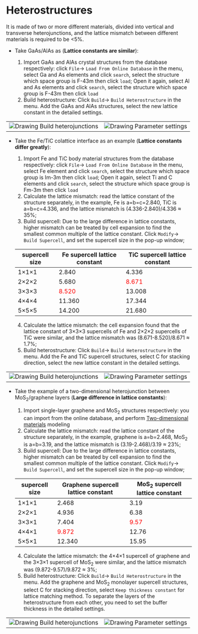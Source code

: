# Heterostructures

It is made of two or more different materials, divided into vertical and transverse heterojunctions, and the lattice mismatch between different materials is required to be <5%.

- Take GaAs/AlAs as (**Lattice constants are similar**):

  1. Import GaAs and AlAs crystal structures from the database respectively: click `File`→ `Load From Online Database` in the menu, select Ga and As elements and click `search`, select the structure which space group is F-43m then click `load`; Open it again, select Al and As elements and click `search`, select the structure which space group is F-43m then click `load`
  2. Build heterostructure: Click `Build`→ `Build Heterostructure` in the menu. Add the GaAs and AlAs structures, select the new lattice constant in the detailed settings.

<table><tr>
    <td> 
        <center>
            <img src={require('./nested/qstudio_example_hetero1.png').default} alt="Drawing" />
            <font>Build heterojunctions</font>
        </center>
    </td>
    <td> 
        <center>
            <img src={require('./nested/qstudio_example_hetero2.png').default} alt="Drawing" />
            <font>Parameter settings</font>
        </center>
    </td>
</tr></table>

- Take the Fe/TiC colattice interface as an example (**Lattice constants differ greatly**):

  1. Import Fe and TiC body material structures from the database respectively: click `File`→ `Load From Online Database` in the menu, select Fe element and click `search`, select the structure which space group is Im-3m then click `load`; Open it again, select Ti and C elements and click `search`, select the structure which space group is Fm-3m then click `load`
  2. Calculate the lattice mismatch: read the lattice constant of the structure separately, in the example, Fe is a=b=c=2.840, TiC is a=b=c=4.336, and the lattice mismatch is (4.336-2.840)/4.336 ≈ 35%;
  3. Build supercell: Due to the large difference in lattice constants, higher mismatch can be treated by cell expansion to find the smallest common multiple of the lattice constant. Click `Modify`→ `Build Supercell`, and set the supercell size in the pop-up window;

  | supercell size | Fe supercell lattice constant                | TiC supercell lattice constant               |
  | -------- | ------------------------------ | ------------------------------ |
  | 1×1×1    | 2.840                          | 4.336                          |
  | 2×2×2    | 5.680                          | <font color='red'>8.671</font> |
  | 3×3×3    | <font color='red'>8.520</font> | 13.008                         |
  | 4×4×4    | 11.360                         | 17.344                         |
  | 5×5×5    | 14.200                         | 21.680                         |

  4. Calculate the lattice mismatch: the cell expansion found that the lattice constant of 3×3×3 supercells of Fe and 2×2×2 supercells of TiC were similar, and the lattice mismatch was (8.671-8.520)/8.671 ≈ 1.7%;
  5. Build heterostructure: Click `Build`→ `Build Heterostructure` in the menu. Add the Fe and TiC supercell structures, select C for stacking direction, select the new lattice constant in the detailed settings.

<table><tr>
    <td> 
        <center>
            <img src={require('./nested/qstudio_example_hetero3.png').default} alt="Drawing" />
            <font>Build heterojunctions</font>
        </center>
    </td>
    <td> 
        <center>
            <img src={require('./nested/qstudio_example_hetero4.png').default} alt="Drawing" />
            <font>Parameter settings</font>
        </center>
    </td>
</tr></table>

- Take the example of a two-dimensional heterojunction between MoS<sub>2</sub>/graphene layers (**Large difference in lattice constants**):

  1. Import single-layer graphene and MoS<sub>2</sub> structures respectively: you can import from the online database, and perform [Two-dimensional materials](./qstudio_example_2d.md) modeling
  2. Calculate the lattice mismatch: read the lattice constant of the structure separately, in the example, graphene is a=b=2.468, MoS<sub>2</sub> is a=b=3.19, and the lattice mismatch is (3.19-2.468)/3.19 ≈ 23%;
  3. Build supercell: Due to the large difference in lattice constants, higher mismatch can be treated by cell expansion to find the smallest common multiple of the lattice constant. Click `Modify`→ `Build Supercell`, and set the supercell size in the pop-up window;

  | supercell size | Graphene supercell lattice constant             | MoS<sub>2</sub> supercell lattice constant   |
  | -------- | ------------------------------ | ----------------------------- |
  | 1×1×1    | 2.468                          | 3.19                          |
  | 2×2×1    | 4.936                          | 6.38                          |
  | 3×3×1    | 7.404                          | <font color='red'>9.57</font> |
  | 4×4×1    | <font color='red'>9.872</font> | 12.76                         |
  | 5×5×1    | 12.340                         | 15.95                         |

  4. Calculate the lattice mismatch: the 4×4×1 supercell of graphene and the 3×3×1 supercell of MoS<sub>2</sub> were similar, and the lattice mismatch was (9.872-9.57)/9.872 ≈ 3%;
  5. Build heterostructure: Click `Build`→ `Build Heterostructure` in the menu. Add the graphene and MoS<sub>2</sub> monolayer supercell structures, select C for stacking direction, select `Keep thickness constant` for lattice matching method. To separate the layers of the heterostructure from each other, you need to set the buffer thickness in the detailed settings.

<table><tr>
    <td> 
        <center>
            <img src={require('./nested/qstudio_example_hetero5.png').default} alt="Drawing" />
            <font>Build heterojunctions</font>
        </center>
    </td>
    <td> 
        <center>
            <img src={require('./nested/qstudio_example_hetero6.png').default} alt="Drawing" />
            <font>Parameter settings</font>
        </center>
    </td>
</tr></table>


